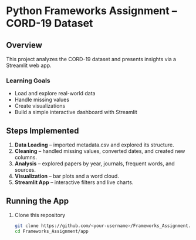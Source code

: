 # Python Frameworks Assignment – CORD-19 Dataset

## Overview

This project analyzes the CORD-19 dataset and presents insights via a Streamlit web app.

### Learning Goals

- Load and explore real-world data
- Handle missing values
- Create visualizations
- Build a simple interactive dashboard with Streamlit

## Steps Implemented

1. **Data Loading** – imported metadata.csv and explored its structure.
2. **Cleaning** – handled missing values, converted dates, and created new columns.
3. **Analysis** – explored papers by year, journals, frequent words, and sources.
4. **Visualization** – bar plots and a word cloud.
5. **Streamlit App** – interactive filters and live charts.

## Running the App

1. Clone this repository
   ```bash
   git clone https://github.com/<your-username>/Frameworks_Assignment.git
   cd Frameworks_Assignment/app
   ```

